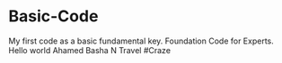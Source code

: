 # Basic-Code
My first code as a basic fundamental key. Foundation Code for Experts.
Hello world 
Ahamed Basha N
Travel 
#Craze
